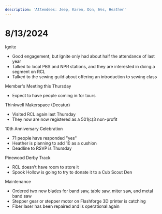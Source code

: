 ```yaml
---
description: 'Attendees: Jeep, Karen, Don, Wes, Heather'
---
```


# 8/13/2024

Ignite

* Good engagement, but Ignite only had about half the attendance of last year
* Talked to local PBS and NPR stations, and they are interested in doing a segment on RCL
* Talked to the sewing guild about offering an introduction to sewing class

Member's Meeting this Thursday

* Expect to have people coming in for tours

Thinkwell Makerspace (Decatur)

* Visited RCL again last Thursday
* They now are now registered as a 501(c)3 non-profit

10th Anniversary Celebration

* 71 people have responded "yes"
* Heather is planning to add 10 as a cushion
* Deadline to RSVP is Thursday

Pinewood Derby Track

* RCL doesn't have room to store it
* Spook Hollow is going to try to donate it to a Cub Scout Den

Maintenance

* Ordered two new blades for band saw, table saw, miter saw, and metal band saw
* Stepper gear or stepper motor on Flashforge 3D printer is catching
* Fiber laser has been repaired and is operational again
